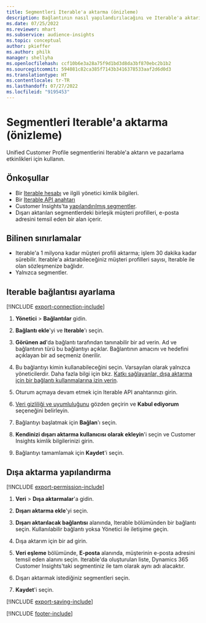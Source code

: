 ```yaml
---
title: Segmentleri Iterable'a aktarma (önizleme)
description: Bağlantının nasıl yapılandırılacağını ve Iterable'a aktarılacağını öğrenin.
ms.date: 07/25/2022
ms.reviewer: mhart
ms.subservice: audience-insights
ms.topic: conceptual
author: pkieffer
ms.author: philk
manager: shellyha
ms.openlocfilehash: ccf10b6e3a28a75f9d1bd3d8da3bf870ebc2b1b2
ms.sourcegitcommit: 594081c82ca385f7143b3416378533aaf2d6d0d3
ms.translationtype: HT
ms.contentlocale: tr-TR
ms.lasthandoff: 07/27/2022
ms.locfileid: "9195453"
---
```

# <a name="export-segments-to-iterable-preview"></a>Segmentleri Iterable'a aktarma (önizleme)

Unified Customer Profile segmentlerini Iterable'a aktarın ve pazarlama etkinlikleri için kullanın.

## <a name="prerequisites"></a>Önkoşullar

- Bir [Iterable hesabı](https://iterable.com/) ve ilgili yönetici kimlik bilgileri.
- Bir [Iterable API anahtarı](https://support.iterable.com/hc/en-us/articles/360043464871)
- Customer Insights'ta [yapılandırılmış segmentler](segments.md).
- Dışarı aktarılan segmentlerdeki birleşik müşteri profilleri, e-posta adresini temsil eden bir alan içerir.

## <a name="known-limitations"></a>Bilinen sınırlamalar

- Iterable'a 1 milyona kadar müşteri profili aktarma; işlem 30 dakika kadar sürebilir. Iterable'a aktarabileceğiniz müşteri profilleri sayısı, Iterable ile olan sözleşmenize bağlıdır.
- Yalnızca segmentler.

## <a name="set-up-connection-to-iterable"></a>Iterable bağlantısı ayarlama

[!INCLUDE [export-connection-include](includes/export-connection-admn.md)]

1. **Yönetici** > **Bağlantılar** gidin.

1. **Bağlantı ekle**'yi ve **Iterable**'ı seçin.

1. **Görünen ad**'da bağlantı tarafından tanınabilir bir ad verin. Ad ve bağlantının türü bu bağlantıyı açıklar. Bağlantının amacını ve hedefini açıklayan bir ad seçmeniz önerilir.

1. Bu bağlantıyı kimin kullanabileceğini seçin. Varsayılan olarak yalnızca yöneticilerdir. Daha fazla bilgi için bkz. [Katkı sağlayanlar, dışa aktarma için bir bağlantı kullanmalarına izin verin](connections.md#allow-contributors-to-use-a-connection-for-exports).

1. Oturum açmaya devam etmek için Iterable API anahtarınızı girin.

1. [Veri gizliliği ve uyumluluğunu](connections.md#data-privacy-and-compliance) gözden geçirin ve **Kabul ediyorum** seçeneğini belirleyin.

1. Bağlantıyı başlatmak için **Bağlan**'ı seçin.

1. **Kendinizi dışarı aktarma kullanıcısı olarak ekleyin**'i seçin ve Customer Insights kimlik bilgilerinizi girin.

1. Bağlantıyı tamamlamak için **Kaydet**'i seçin.

## <a name="configure-an-export"></a>Dışa aktarma yapılandırma

[!INCLUDE [export-permission-include](includes/export-permission.md)]

1. **Veri** > **Dışa aktarmalar**'a gidin.

1. **Dışarı aktarma ekle**'yi seçin.

1. **Dışarı aktarılacak bağlantısı** alanında, Iterable bölümünden bir bağlantı seçin. Kullanılabilir bağlantı yoksa Yönetici ile iletişime geçin.

1. Dışa aktarım için bir ad girin.

1. **Veri eşleme** bölümünde, **E-posta** alanında, müşterinin e-posta adresini temsil eden alanını seçin. Iterable'da oluşturulan liste, Dynamics 365 Customer Insights'taki segmentiniz ile tam olarak aynı adı alacaktır.

1. Dışarı aktarmak istediğiniz segmentleri seçin.

1. **Kaydet**'i seçin.

[!INCLUDE [export-saving-include](includes/export-saving.md)]

[!INCLUDE [footer-include](includes/footer-banner.md)]
